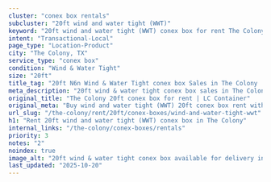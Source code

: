 ```yaml
---
cluster: "conex box rentals"
subcluster: "20ft wind and water tight (WWT)"
keyword: "20ft wind and water tight (WWT) conex box for rent The Colony, TX"
intent: "Transactional-Local"
page_type: "Location-Product"
city: "The Colony, TX"
service_type: "conex box"
condition: "Wind & Water Tight"
size: "20ft"
title_tag: "20ft N6n Wind & Water Tight conex box Sales in The Colony | LC Container"
meta_description: "20ft wind & water tight conex box sales in The Colony. Fast delivery, competitive pricing. Serving conex boxes area. Quote ID: VY6. Call (214) 524-4168 for your free quote today."
original_title: "The Colony 20ft conex box for rent | LC Container"
original_meta: "Buy wind and water tight (WWT) 20ft conex box rent with local delivery in The Colony, TX. LC Container — local Since 2003. Request a fast quote today."
url_slug: "/the-colony/rent/20ft/conex-boxes/wind-and-water-tight-wwt"
h1: "Rent 20ft wind and water tight (WWT) conex box in The Colony"
internal_links: "/the-colony/conex-boxes/rentals"
priority: 3
notes: "2"
noindex: true
image_alt: "20ft wind & water tight conex box available for delivery in The Colony"
last_updated: "2025-10-20"
---
```


<!-- TODO: Add unique city/inventory copy, images, and internal links here. -->
